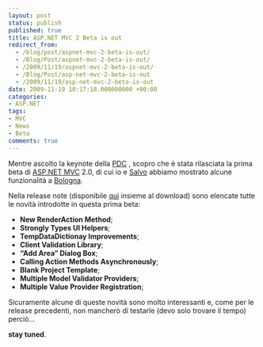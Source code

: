 ```yaml
---
layout: post
status: publish
published: true
title: ASP.NET MVC 2 Beta is out
redirect_from: 
  - /blog/post/aspnet-mvc-2-beta-is-out/
  - /Blog/Post/aspnet-mvc-2-beta-is-out/
  - /2009/11/19/aspnet-mvc-2-beta-is-out/
  - /Blog/Post/asp-net-mvc-2-beta-is-out
  - /2009/11/19/asp-net-mvc-2-beta-is-out
date: 2009-11-19 10:17:18.000000000 +00:00
categories:
- ASP.NET
tags:
- MVC
- News
- Beta
comments: true
---
```

<p>
	Mentre ascolto la keynote della <a href="http://www.microsoftpdc.com/" rel="nofollow" target="_blank" title="Microsoft PDC">PDC</a> , scopro che &egrave; stata rilasciata la prima beta di <a href="http://imperugo.tostring.it/Categories/Archive/MVC" target="_blank" title="ASP.NET MVC">ASP.NET MVC</a> 2.0, di cui io e <a href="http://bitvector.tostring.it" rel="nofollow" target="_blank" title="Il Blog di Salvatore Di Fazio">Salvo</a> abbiamo mostrato alcune funzionalit&agrave; a <a href="http://imperugo.tostring.it/blog/post/community-tour-di-bologna-the-day-after" target="_blank" title="Community Tour di Bologna the day after">Bologna</a>.</p>
<p>
	Nella release note (disponibile <a href="http://www.microsoft.com/downloads/details.aspx?displaylang=en&amp;familyid=4817cdb2-88ea-4af4-a455-f06b4c90fd2c" rel="nofollow" target="_blank" title="Download ASP.NET MVC 2.0">qui</a> insieme al download) sono elencate tutte le novit&agrave; introdotte in questa prima beta:</p>
<ul>
	<li>
		<strong>New RenderAction Method</strong>;</li>
	<li>
		<strong>Strongly Types UI Helpers</strong>;</li>
	<li>
		<strong>TempDataDictionay Improvements</strong>;</li>
	<li>
		<strong>Client Validation Library</strong>;</li>
	<li>
		<strong>&ldquo;Add Area&rdquo; Dialog Box</strong>;</li>
	<li>
		<strong>Calling Action Methods Asynchronously</strong>;</li>
	<li>
		<strong>Blank Project Template</strong>;</li>
	<li>
		<strong>Multiple Model Validator Providers</strong>;</li>
	<li>
		<strong>Multiple Value Provider Registration</strong>;</li>
</ul>
<p>
	Sicuramente alcune di queste novit&agrave; sono molto interessanti e, come per le release precedenti, non mancher&ograve; di testarle (devo solo trovare il tempo) perci&ograve;&hellip;</p>
<p>
	<strong>stay tuned</strong>.</p>
